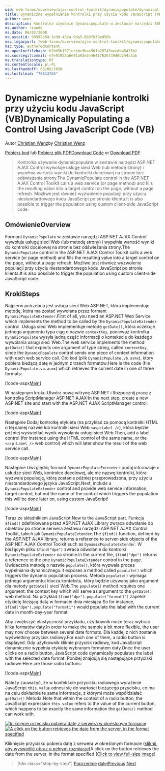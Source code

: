 ```yaml
---
uid: web-forms/overview/ajax-control-toolkit/dynamicpopulate/dynamically-populating-a-control-using-javascript-code-vb
title: Dynamiczne wypełnianie kontrolki przy użyciu kodu JavaScript (VB) | Microsoft Docs
author: wenz
description: Kontrolka używanie dynamicpopulate w zestawie narzędzi ASP.NET AJAX Control wywołuje usługę sieci Web (lub metodę strony) i wypełnia wartość wyniki do kontrolki docelowej na t...
ms.author: riande
ms.date: 06/02/2008
ms.assetid: 90582e54-3e90-432a-9da5-689fb39ed56b
msc.legacyurl: /web-forms/overview/ajax-control-toolkit/dynamicpopulate/dynamically-populating-a-control-using-javascript-code-vb
msc.type: authoredcontent
ms.openlocfilehash: b2bd5b1571ccebc9baa501b29743aecdb4543fb2
ms.sourcegitcommit: e7e91932a6e91a63e2e46417626f39d6b244a3ab
ms.translationtype: MT
ms.contentlocale: pl-PL
ms.lasthandoff: 03/06/2020
ms.locfileid: "78613765"
---
```

# <a name="dynamically-populating-a-control-using-javascript-code-vb"></a><span data-ttu-id="df6a4-103">Dynamiczne wypełnianie kontrolki przy użyciu kodu JavaScript (VB)</span><span class="sxs-lookup"><span data-stu-id="df6a4-103">Dynamically Populating a Control Using JavaScript Code (VB)</span></span>

<span data-ttu-id="df6a4-104">Autor [Christian Wenz](https://github.com/wenz)</span><span class="sxs-lookup"><span data-stu-id="df6a4-104">by [Christian Wenz](https://github.com/wenz)</span></span>

<span data-ttu-id="df6a4-105">[Pobierz kod](https://download.microsoft.com/download/d/8/f/d8f2f6f9-1b7c-46ad-9252-e1fc81bdea3e/dynamicpopulate1.vb.zip) lub [Pobierz plik PDF](https://download.microsoft.com/download/b/6/a/b6ae89ee-df69-4c87-9bfb-ad1eb2b23373/dynamicpopulate1VB.pdf)</span><span class="sxs-lookup"><span data-stu-id="df6a4-105">[Download Code](https://download.microsoft.com/download/d/8/f/d8f2f6f9-1b7c-46ad-9252-e1fc81bdea3e/dynamicpopulate1.vb.zip) or [Download PDF](https://download.microsoft.com/download/b/6/a/b6ae89ee-df69-4c87-9bfb-ad1eb2b23373/dynamicpopulate1VB.pdf)</span></span>

> <span data-ttu-id="df6a4-106">Kontrolka używanie dynamicpopulate w zestawie narzędzi ASP.NET AJAX Control wywołuje usługę sieci Web (lub metodę strony) i wypełnia wartość wyniki do kontrolki docelowej na stronie bez odświeżania strony.</span><span class="sxs-lookup"><span data-stu-id="df6a4-106">The DynamicPopulate control in the ASP.NET AJAX Control Toolkit calls a web service (or page method) and fills the resulting value into a target control on the page, without a page refresh.</span></span> <span data-ttu-id="df6a4-107">Możliwe jest również wyzwolenie populacji przy użyciu niestandardowego kodu JavaScript po stronie klienta.</span><span class="sxs-lookup"><span data-stu-id="df6a4-107">It is also possible to trigger the population using custom client-side JavaScript code.</span></span>

## <a name="overview"></a><span data-ttu-id="df6a4-108">Omówienie</span><span class="sxs-lookup"><span data-stu-id="df6a4-108">Overview</span></span>

<span data-ttu-id="df6a4-109">Formant `DynamicPopulate` w zestawie narzędzi ASP.NET AJAX Control wywołuje usługę sieci Web (lub metodę strony) i wypełnia wartość wyniki do kontrolki docelowej na stronie bez odświeżania strony.</span><span class="sxs-lookup"><span data-stu-id="df6a4-109">The `DynamicPopulate` control in the ASP.NET AJAX Control Toolkit calls a web service (or page method) and fills the resulting value into a target control on the page, without a page refresh.</span></span> <span data-ttu-id="df6a4-110">Możliwe jest również wyzwolenie populacji przy użyciu niestandardowego kodu JavaScript po stronie klienta.</span><span class="sxs-lookup"><span data-stu-id="df6a4-110">It is also possible to trigger the population using custom client-side JavaScript code.</span></span>

## <a name="steps"></a><span data-ttu-id="df6a4-111">Kroki</span><span class="sxs-lookup"><span data-stu-id="df6a4-111">Steps</span></span>

<span data-ttu-id="df6a4-112">Najpierw potrzebna jest usługa sieci Web ASP.NET, która implementuje metodę, która ma zostać wywołana przez formant `DynamicPopulateExtender`.</span><span class="sxs-lookup"><span data-stu-id="df6a4-112">First of all, you need an ASP.NET Web Service which implements the method to be called by the `DynamicPopulateExtender` control.</span></span> <span data-ttu-id="df6a4-113">Usługa sieci Web implementuje metodę `getDate()`, która oczekuje jednego argumentu typu ciąg o nazwie `contextKey`, ponieważ kontrolka `DynamicPopulate` wysyła jedną część informacji o kontekście do każdego wywołania usługi sieci Web.</span><span class="sxs-lookup"><span data-stu-id="df6a4-113">The web service implements the method `getDate()` that expects one argument of type string, called `contextKey`, since the `DynamicPopulate` control sends one piece of context information with each web service call.</span></span> <span data-ttu-id="df6a4-114">Oto kod (plik `DynamicPopulate.vb.asmx`), który pobiera bieżącą datę w jednym z trzech formatów:</span><span class="sxs-lookup"><span data-stu-id="df6a4-114">Here is the code (file `DynamicPopulate.vb.asmx`) which retrieves the current date in one of three formats:</span></span>

[!code-aspx[Main](dynamically-populating-a-control-using-javascript-code-vb/samples/sample1.aspx)]

<span data-ttu-id="df6a4-115">W następnym kroku Utwórz nową witrynę ASP.NET i Rozpocznij pracę z kontrolką ScriptManager ASP.NET AJAX:</span><span class="sxs-lookup"><span data-stu-id="df6a4-115">In the next step, create a new ASP.NET site and start with the ASP.NET AJAX ScriptManager control:</span></span>

[!code-aspx[Main](dynamically-populating-a-control-using-javascript-code-vb/samples/sample2.aspx)]

<span data-ttu-id="df6a4-116">Następnie Dodaj kontrolkę etykieta (na przykład za pomocą kontrolki HTML o tej samej nazwie lub kontrolki sieci Web `<asp:Label />`), która będzie później wyświetlać wynik wywołania usługi sieci Web.</span><span class="sxs-lookup"><span data-stu-id="df6a4-116">Then, add a label control (for instance using the HTML control of the same name, or the `<asp:Label />` web control) which will later show the result of the web service call.</span></span>

[!code-aspx[Main](dynamically-populating-a-control-using-javascript-code-vb/samples/sample3.aspx)]

<span data-ttu-id="df6a4-117">Następnie Uwzględnij formant `DynamicPopulateExtender` i podaj informacje o usłudze sieci Web, kontrolce docelowej, ale nie nazwę kontrolki, która wyzwala populację, którą zostanie później przeprowadzona, przy użyciu niestandardowego języka JavaScript.</span><span class="sxs-lookup"><span data-stu-id="df6a4-117">Next, include a `DynamicPopulateExtender` control and provide web service information, target control, but not the name of the control which triggers the population this will be done later on, using custom JavaScript!</span></span>

[!code-aspx[Main](dynamically-populating-a-control-using-javascript-code-vb/samples/sample4.aspx)]

<span data-ttu-id="df6a4-118">Teraz ze składnikiem JavaScript.</span><span class="sxs-lookup"><span data-stu-id="df6a4-118">Now to the JavaScript part.</span></span> <span data-ttu-id="df6a4-119">Funkcja `$find()` zdefiniowana przez ASP.NET AJAX Library zwraca odwołanie do obiektów po stronie serwera zestawu narzędzi ASP.NET AJAX Control Toolkit, takich jak `DynamicPopulateExtender`.</span><span class="sxs-lookup"><span data-stu-id="df6a4-119">The `$find()` function, defined by the ASP.NET AJAX library, returns a reference to server-side objects of the ASP.NET AJAX Control Toolkit such as `DynamicPopulateExtender`.</span></span> <span data-ttu-id="df6a4-120">W bieżącym pliku `$find("dpe")` zwraca odwołanie do kontrolki `DynamicPopulateExtender` na stronie.</span><span class="sxs-lookup"><span data-stu-id="df6a4-120">In the current file, `$find("dpe")` returns a reference to the one `DynamicPopulateExtender` control in the page.</span></span> <span data-ttu-id="df6a4-121">Uwidacznia metodę o nazwie `populate()`, która wyzwala proces wypełniania dynamicznego.</span><span class="sxs-lookup"><span data-stu-id="df6a4-121">It exposes a method called `populate()` which triggers the dynamic population process.</span></span> <span data-ttu-id="df6a4-122">Metoda `populate()` wymaga jednego argumentu: klucza kontekstu, który będzie używany jako argument dla metody `getDate()` sieci Web.</span><span class="sxs-lookup"><span data-stu-id="df6a4-122">The `populate()` method requires one argument: the context key which will serve as argument to the `getDate()` web method.</span></span> <span data-ttu-id="df6a4-123">Na przykład `$find("dpe").populate("format1")` zapełnił etykietę bieżącą datą w formacie dnia miesiąca.</span><span class="sxs-lookup"><span data-stu-id="df6a4-123">So for instance, `$find("dpe").populate("format1")` would populate the label with the current date in month-day-year format.</span></span>

<span data-ttu-id="df6a4-124">Aby zwiększyć elastyczność przykładu, użytkownik może teraz wybrać kilka formatów daty.</span><span class="sxs-lookup"><span data-stu-id="df6a4-124">In order to make the sample a bit more flexible, the user may now choose between several date formats.</span></span> <span data-ttu-id="df6a4-125">Dla każdej z nich zostanie wyświetlony przycisk radiowy.</span><span class="sxs-lookup"><span data-stu-id="df6a4-125">For each one of them, a radio button is displayed.</span></span> <span data-ttu-id="df6a4-126">Gdy użytkownik kliknie przycisk radiowy, kod JavaScript dynamicznie wypełnia etykietę wybranym formatem daty.</span><span class="sxs-lookup"><span data-stu-id="df6a4-126">Once the user clicks on a radio button, JavaScript code dynamically populates the label with the selected date format.</span></span> <span data-ttu-id="df6a4-127">Poniżej znajdują się następujące przyciski radiowe:</span><span class="sxs-lookup"><span data-stu-id="df6a4-127">Here are those radio buttons:</span></span>

[!code-aspx[Main](dynamically-populating-a-control-using-javascript-code-vb/samples/sample5.aspx)]

<span data-ttu-id="df6a4-128">Należy zauważyć, że w kontekście przycisku radiowego wyrażenie JavaScript `this.value` odnosi się do wartości bieżącego przycisku, co ma na celu dokładnie te same informacje, z którymi może współdziałać `getDate()` Metoda.</span><span class="sxs-lookup"><span data-stu-id="df6a4-128">Note that within the context of a radio button, the JavaScript expression `this.value` refers to the value of the current button, which happens to be exactly the same information the `getDate()` method can work with.</span></span>

<span data-ttu-id="df6a4-129">[![kliknięcie przycisku pobiera datę z serwera w określonym formacie](dynamically-populating-a-control-using-javascript-code-vb/_static/image2.png)](dynamically-populating-a-control-using-javascript-code-vb/_static/image1.png)</span><span class="sxs-lookup"><span data-stu-id="df6a4-129">[![A click on the button retrieves the date from the server, in the format specified](dynamically-populating-a-control-using-javascript-code-vb/_static/image2.png)](dynamically-populating-a-control-using-javascript-code-vb/_static/image1.png)</span></span>

<span data-ttu-id="df6a4-130">Kliknięcie przycisku pobiera datę z serwera w określonym formacie ([kliknij, aby wyświetlić obraz o pełnym rozmiarze](dynamically-populating-a-control-using-javascript-code-vb/_static/image3.png))</span><span class="sxs-lookup"><span data-stu-id="df6a4-130">A click on the button retrieves the date from the server, in the format specified ([Click to view full-size image](dynamically-populating-a-control-using-javascript-code-vb/_static/image3.png))</span></span>

> [!div class="step-by-step"]
> <span data-ttu-id="df6a4-131">[Poprzednie](dynamically-populating-a-control-vb.md)
> [dalej](using-dynamicpopulate-with-a-user-control-and-javascript-vb.md)</span><span class="sxs-lookup"><span data-stu-id="df6a4-131">[Previous](dynamically-populating-a-control-vb.md)
[Next](using-dynamicpopulate-with-a-user-control-and-javascript-vb.md)</span></span>

